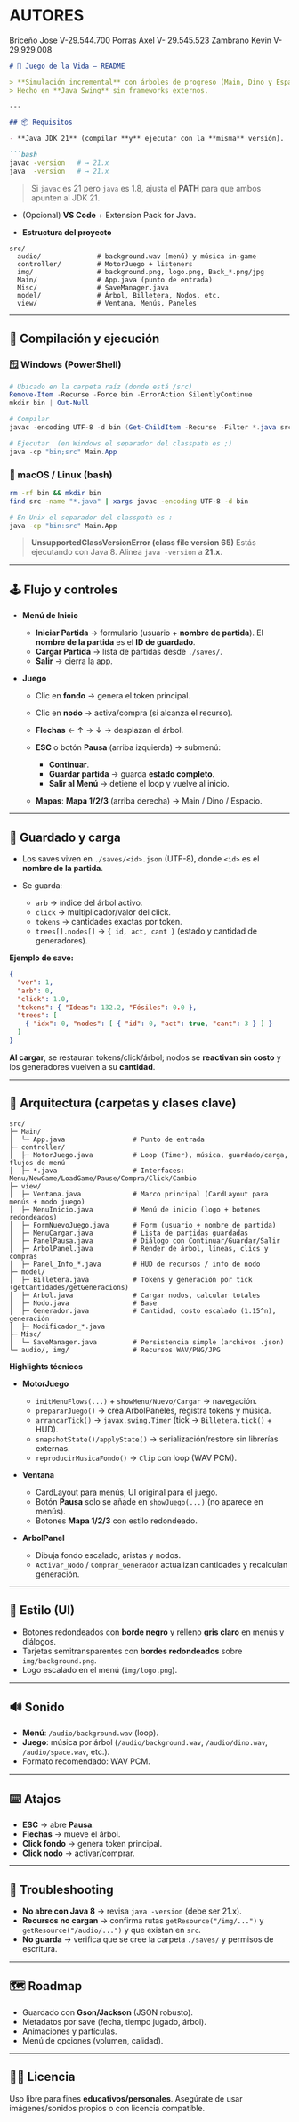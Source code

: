 # AUTORES 
Briceño Jose V-29.544.700
Porras Axel V- 29.545.523
Zambrano Kevin V-29.929.008


````markdown
# 🧬 Juego de la Vida — README

> **Simulación incremental** con árboles de progreso (Main, Dino y Espacio), menús (Inicio → Nuevo → Cargar → Juego), **pausa con guardado/carga**, música y UI con **bordes redondeados**.  
> Hecho en **Java Swing** sin frameworks externos.

---

## 📦 Requisitos

- **Java JDK 21** (compilar **y** ejecutar con la **misma** versión).

```bash
javac -version   # → 21.x
java  -version   # → 21.x
````

> Si `javac` es 21 pero `java` es 1.8, ajusta el **PATH** para que ambos apunten al JDK 21.

* (Opcional) **VS Code** + Extension Pack for Java.

* **Estructura del proyecto**

```
src/
  audio/              # background.wav (menú) y música in-game
  controller/         # MotorJuego + listeners
  img/                # background.png, logo.png, Back_*.png/jpg
  Main/               # App.java (punto de entrada)
  Misc/               # SaveManager.java
  model/              # Árbol, Billetera, Nodos, etc.
  view/               # Ventana, Menús, Paneles
```

---

## 🚀 Compilación y ejecución

### 🪟 Windows (PowerShell)

```powershell
# Ubicado en la carpeta raíz (donde está /src)
Remove-Item -Recurse -Force bin -ErrorAction SilentlyContinue
mkdir bin | Out-Null

# Compilar
javac -encoding UTF-8 -d bin (Get-ChildItem -Recurse -Filter *.java src | ForEach-Object { $_.FullName })

# Ejecutar  (en Windows el separador del classpath es ;)
java -cp "bin;src" Main.App
```

### 🐧 macOS / Linux (bash)

```bash
rm -rf bin && mkdir bin
find src -name "*.java" | xargs javac -encoding UTF-8 -d bin

# En Unix el separador del classpath es :
java -cp "bin:src" Main.App
```

> **UnsupportedClassVersionError (class file version 65)**
> Estás ejecutando con Java 8. Alinea `java -version` a **21.x**.

---

## 🕹️ Flujo y controles

* **Menú de Inicio**

  * **Iniciar Partida** → formulario (usuario + **nombre de partida**).
    El **nombre de la partida** es el **ID de guardado**.
  * **Cargar Partida** → lista de partidas desde `./saves/`.
  * **Salir** → cierra la app.

* **Juego**

  * Clic en **fondo** → genera el token principal.
  * Clic en **nodo** → activa/compra (si alcanza el recurso).
  * **Flechas** ← ↑ → ↓ → desplazan el árbol.
  * **ESC** o botón **Pausa** (arriba izquierda) → submenú:

    * **Continuar**.
    * **Guardar partida** → guarda **estado completo**.
    * **Salir al Menú** → detiene el loop y vuelve al inicio.
  * **Mapas**: **Mapa 1/2/3** (arriba derecha) → Main / Dino / Espacio.

---

## 💾 Guardado y carga

* Los saves viven en `./saves/<id>.json` (UTF-8), donde `<id>` es el **nombre de la partida**.
* Se guarda:

  * `arb` → índice del árbol activo.
  * `click` → multiplicador/valor del click.
  * `tokens` → cantidades exactas por token.
  * `trees[].nodes[]` → `{ id, act, cant }` (estado y cantidad de generadores).

**Ejemplo de save:**

```json
{
  "ver": 1,
  "arb": 0,
  "click": 1.0,
  "tokens": { "Ideas": 132.2, "Fósiles": 0.0 },
  "trees": [
    { "idx": 0, "nodes": [ { "id": 0, "act": true, "cant": 3 } ] }
  ]
}
```

**Al cargar**, se restauran tokens/click/árbol; nodos se **reactivan sin costo** y los generadores vuelven a su **cantidad**.

---

## 🧱 Arquitectura (carpetas y clases clave)

```
src/
├─ Main/
│  └─ App.java                 # Punto de entrada
├─ controller/
│  ├─ MotorJuego.java          # Loop (Timer), música, guardado/carga, flujos de menú
│  ├─ *.java                   # Interfaces: Menu/NewGame/LoadGame/Pause/Compra/Click/Cambio
├─ view/
│  ├─ Ventana.java             # Marco principal (CardLayout para menús + modo juego)
│  ├─ MenuInicio.java          # Menú de inicio (logo + botones redondeados)
│  ├─ FormNuevoJuego.java      # Form (usuario + nombre de partida)
│  ├─ MenuCargar.java          # Lista de partidas guardadas
│  ├─ PanelPausa.java          # Diálogo con Continuar/Guardar/Salir
│  ├─ ArbolPanel.java          # Render de árbol, líneas, clics y compras
│  ├─ Panel_Info_*.java        # HUD de recursos / info de nodo
├─ model/
│  ├─ Billetera.java           # Tokens y generación por tick (getCantidades/getGeneracions)
│  ├─ Arbol.java               # Cargar nodos, calcular totales
│  ├─ Nodo.java                # Base
│  ├─ Generador.java           # Cantidad, costo escalado (1.15^n), generación
│  ├─ Modificador_*.java
├─ Misc/
│  └─ SaveManager.java         # Persistencia simple (archivos .json)
└─ audio/, img/                # Recursos WAV/PNG/JPG
```

**Highlights técnicos**

* **MotorJuego**

  * `initMenuFlows(...)` + `showMenu/Nuevo/Cargar` → navegación.
  * `prepararJuego()` → crea ArbolPaneles, registra tokens y música.
  * `arrancarTick()` → `javax.swing.Timer` (tick → `Billetera.tick()` + HUD).
  * `snapshotState()/applyState()` → serialización/restore sin librerías externas.
  * `reproducirMusicaFondo()` → `Clip` con loop (WAV PCM).

* **Ventana**

  * CardLayout para menús; UI original para el juego.
  * Botón **Pausa** solo se añade en `showJuego(...)` (no aparece en menús).
  * Botones **Mapa 1/2/3** con estilo redondeado.

* **ArbolPanel**

  * Dibuja fondo escalado, aristas y nodos.
  * `Activar_Nodo` / `Comprar_Generador` actualizan cantidades y recalculan generación.

---

## 🎨 Estilo (UI)

* Botones redondeados con **borde negro** y relleno **gris claro** en menús y diálogos.
* Tarjetas semitransparentes con **bordes redondeados** sobre `img/background.png`.
* Logo escalado en el menú (`img/logo.png`).

---

## 🔊 Sonido

* **Menú**: `/audio/background.wav` (loop).
* **Juego**: música por árbol (`/audio/background.wav`, `/audio/dino.wav`, `/audio/space.wav`, etc.).
* Formato recomendado: WAV PCM.

---

## ⌨️ Atajos

* **ESC** → abre **Pausa**.
* **Flechas** → mueve el árbol.
* **Click fondo** → genera token principal.
* **Click nodo** → activar/comprar.

---

## 🧪 Troubleshooting

* **No abre con Java 8** → revisa `java -version` (debe ser 21.x).
* **Recursos no cargan** → confirma rutas `getResource("/img/...")` y `getResource("/audio/...")` y que existan en `src`.
* **No guarda** → verifica que se cree la carpeta `./saves/` y permisos de escritura.

---

## 🗺️ Roadmap

* Guardado con **Gson/Jackson** (JSON robusto).
* Metadatos por save (fecha, tiempo jugado, árbol).
* Animaciones y partículas.
* Menú de opciones (volumen, calidad).

---

## 🧑‍💻 Licencia

Uso libre para fines **educativos/personales**.
Asegúrate de usar imágenes/sonidos propios o con licencia compatible.
